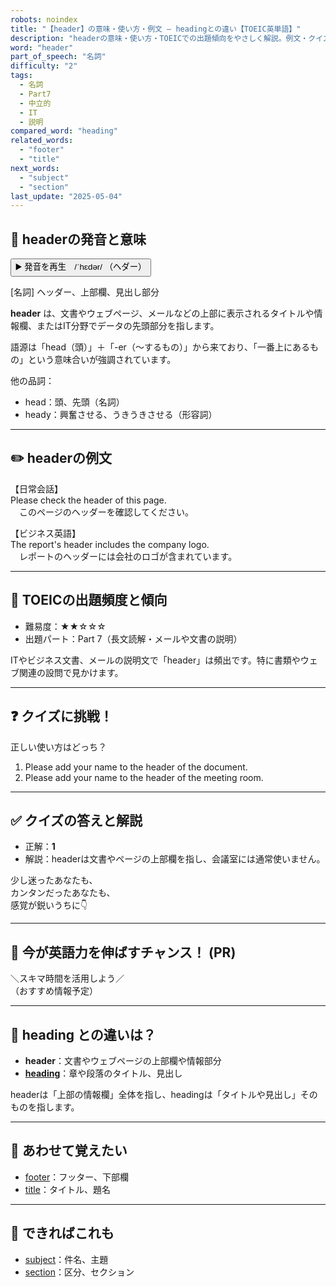```yaml
---
robots: noindex
title: "【header】の意味・使い方・例文 ― headingとの違い【TOEIC英単語】"
description: "headerの意味・使い方・TOEICでの出題傾向をやさしく解説。例文・クイズ付きでheadingとの違いもわかりやすく学べます。"
word: "header"
part_of_speech: "名詞"
difficulty: "2"
tags:
  - 名詞
  - Part7
  - 中立的
  - IT
  - 説明
compared_word: "heading"
related_words:
  - "footer"
  - "title"
next_words:
  - "subject"
  - "section"
last_update: "2025-05-04"
---
```


## 🔰 headerの発音と意味

<button class="play-audio" onclick="playTTS('header')">
  <span class="play-audio-main">
    ▶️ 発音を再生　/ˈhɛdər/
  </span>
  <span class="play-audio-sub">
    （ヘダー）
  </span>
</button>

[名詞] ヘッダー、上部欄、見出し部分

**header** は、文書やウェブページ、メールなどの上部に表示されるタイトルや情報欄、またはIT分野でデータの先頭部分を指します。

語源は「head（頭）」＋「-er（～するもの）」から来ており、「一番上にあるもの」という意味合いが強調されています。

他の品詞：  
- head：頭、先頭（名詞）
- heady：興奮させる、うきうきさせる（形容詞）

---

## ✏️ headerの例文

【日常会話】  
Please check the header of this page.  
　このページのヘッダーを確認してください。

【ビジネス英語】  
The report's header includes the company logo.  
　レポートのヘッダーには会社のロゴが含まれています。

---

## 🎯 TOEICの出題頻度と傾向

- 難易度：★★☆☆☆
- 出題パート：Part 7（長文読解・メールや文書の説明）

ITやビジネス文書、メールの説明文で「header」は頻出です。特に書類やウェブ関連の設問で見かけます。

---

## ❓ クイズに挑戦！

正しい使い方はどっち？

1. Please add your name to the header of the document.  
2. Please add your name to the header of the meeting room.

---

## ✅ クイズの答えと解説

- 正解：**1**
- 解説：headerは文書やページの上部欄を指し、会議室には通常使いません。

少し迷ったあなたも、  
カンタンだったあなたも、  
感覚が鋭いうちに👇️

---

## 🚀 今が英語力を伸ばすチャンス！ (PR)

<div class="info-center">
＼スキマ時間を活用しよう／<br>  
（おすすめ情報予定）
</div>

---

## 🤔  heading との違いは？

- **header**：文書やウェブページの上部欄や情報部分
- **[heading](/word/heading)**：章や段落のタイトル、見出し

headerは「上部の情報欄」全体を指し、headingは「タイトルや見出し」そのものを指します。

---

## 🧩 あわせて覚えたい

- [footer](/word/footer)：フッター、下部欄
- [title](/word/title)：タイトル、題名

---

## 📖 できればこれも

- [subject](/word/subject)：件名、主題
- [section](/word/section)：区分、セクション

<!-- cvid: aid06_bid06 -->
